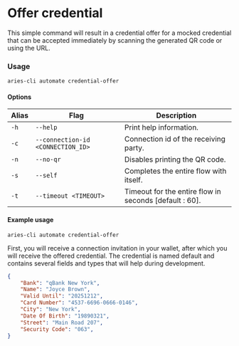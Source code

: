 # Offer credential

This simple command will result in a credential offer for a mocked credential that can be accepted immediately by scanning the generated QR code or using the URL.&#x20;

### Usage

```
aries-cli automate credential-offer
```

#### Options

| Alias | Flag                              | Description                                             |
| ----- | --------------------------------- | ------------------------------------------------------- |
| `-h`  | `--help`                          | Print help information.                                 |
| `-c`  | `--connection-id <CONNECTION_ID>` | Connection id of the receiving party.                   |
| `-n`  | `--no-qr`                         | Disables printing the QR code.                          |
| `-s`  | `--self`                          | Completes the entire flow with itself.                  |
| `-t`  | `--timeout <TIMEOUT>`             | Timeout for the entire flow in seconds \[default : 60]. |



#### Example usage

```
aries-cli automate credential-offer
```

First, you will receive a connection invitation in your wallet, after which you will receive the offered credential. The credential is named default and contains several fields and types that will help during development.&#x20;

```json
{
    "Bank": "qBank New York",
    "Name": "Joyce Brown",
    "Valid Until": "20251212",
    "Card Number": "4537-6696-0666-0146",
    "City": "New York",
    "Date Of Birth": "19890321",
    "Street": "Main Road 207",
    "Security Code": "063",
}

```

